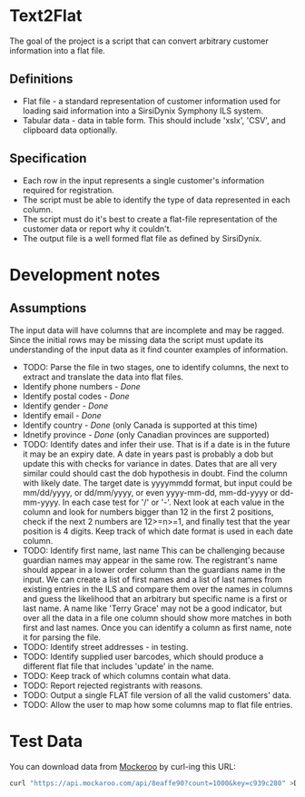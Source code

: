# Text2Flat
The goal of the project is a script that can convert arbitrary customer information into a flat file.

## Definitions
* Flat file - a standard representation of customer information used for loading said information into a SirsiDynix
  Symphony ILS system.
* Tabular data - data in table form. This should include 'xslx', 'CSV', and clipboard data optionally.

## Specification
* Each row in the input represents a single customer's information required for registration.
* The script must be able to identify the type of data represented in each column.
* The script must do it's best to create a flat-file representation of the customer data or report why it couldn't.
* The output file is a well formed flat file as defined by SirsiDynix.

# Development notes
## Assumptions
The input data will have columns that are incomplete and may be ragged. Since the initial rows may be missing data
the script must update its understanding of the input data as it find counter examples of information.

* TODO: Parse the file in two stages, one to identify columns, the next to extract and translate the data into flat files.
* Identify phone numbers - *Done*
* Identify postal codes - *Done*
* Identify gender - *Done*
* Identify email - *Done*
* Identify country - *Done* (only Canada is supported at this time)
* Idnetify province - *Done* (only Canadian provinces are supported)
* TODO: Identify dates and infer their use. That is if a date is in the future it may be an expiry date. A date in years
    past is probably a dob but update this with checks for variance in dates. Dates that are all very similar could
    should cast the dob hypothesis in doubt.
    Find the column with likely date. The target date is yyyymmdd format, but input could be mm/dd/yyyy, or dd/mm/yyyy,
    or even yyyy-mm-dd, mm-dd-yyyy or dd-mm-yyyy. In each case test for '/' or '-'. Next look at each value in the
    column and look for numbers bigger than 12 in the first 2 positions, check if the next 2 numbers are 12>=n>=1, and
    finally test that the year position is 4 digits. Keep track of which date format is used in each date column.
* TODO: Identify first name, last name
    This can be challenging because guardian names may appear in the same row. The registrant's name
    should appear in a lower order column than the guardians name in the input. We can create a list of first names
    and a list of last names from existing entries in the ILS and compare them over the names in columns and guess the
    likelihood that an arbitrary but specific name is a first or last name. A name like 'Terry Grace' may not be
    a good indicator, but over all the data in a file one column should show more matches in both first and last names.
    Once you can identify a column as first name, note it for parsing the file.
* TODO: Identify street addresses - in testing.
* TODO: Identify supplied user barcodes, which should produce a different flat file that includes 'update' in the name.
* TODO: Keep track of which columns contain what data.
* TODO: Report rejected registrants with reasons.
* TODO: Output a single FLAT file version of all the valid customers' data.
* TODO: Allow the user to map how some columns map to flat file entries.

# Test Data
You can download data from [Mockeroo](https://www.mockaroo.com/schemas/447387) by curl-ing this URL:
```bash
curl "https://api.mockaroo.com/api/8eaffe90?count=1000&key=c939c280" >Dirty_User_Registration_Data.csv
```

